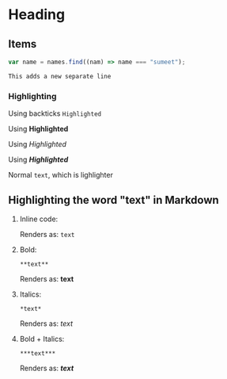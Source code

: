 # Heading

## Items

```js
var name = names.find((nam) => name === "sumeet");
```

```
This adds a new separate line
```

### Highlighting

Using backticks `Highlighted`

Using **Highlighted**

Using _Highlighted_

Using **_Highlighted_**

Normal `text`, which is lighlighter

## Highlighting the word "text" in Markdown

1. Inline code:

   Renders as: `text`

2. Bold:

   ```
   **text**
   ```

   Renders as: **text**

3. Italics:

   ```
   *text*
   ```

   Renders as: _text_

4. Bold + Italics:
   ```
   ***text***
   ```
   Renders as: **_text_**
